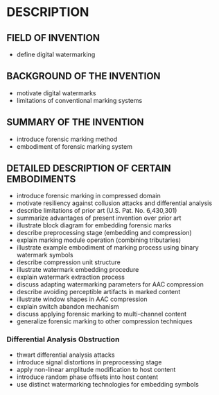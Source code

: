 # DESCRIPTION

## FIELD OF INVENTION

- define digital watermarking

## BACKGROUND OF THE INVENTION

- motivate digital watermarks
- limitations of conventional marking systems

## SUMMARY OF THE INVENTION

- introduce forensic marking method
- embodiment of forensic marking system

## DETAILED DESCRIPTION OF CERTAIN EMBODIMENTS

- introduce forensic marking in compressed domain
- motivate resiliency against collusion attacks and differential analysis
- describe limitations of prior art (U.S. Pat. No. 6,430,301)
- summarize advantages of present invention over prior art
- illustrate block diagram for embedding forensic marks
- describe preprocessing stage (embedding and compression)
- explain marking module operation (combining tributaries)
- illustrate example embodiment of marking process using binary watermark symbols
- describe compression unit structure
- illustrate watermark embedding procedure
- explain watermark extraction process
- discuss adapting watermarking parameters for AAC compression
- describe avoiding perceptible artifacts in marked content
- illustrate window shapes in AAC compression
- explain switch abandon mechanism
- discuss applying forensic marking to multi-channel content
- generalize forensic marking to other compression techniques

### Differential Analysis Obstruction

- thwart differential analysis attacks
- introduce signal distortions in preprocessing stage
- apply non-linear amplitude modification to host content
- introduce random phase offsets into host content
- use distinct watermarking technologies for embedding symbols

